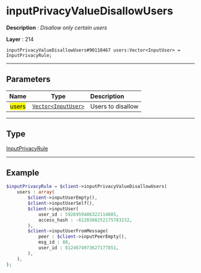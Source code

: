 # inputPrivacyValueDisallowUsers

**Description** : *Disallow only certain users*

**Layer** : 214

```tl
inputPrivacyValueDisallowUsers#90110467 users:Vector<InputUser> = InputPrivacyRule;
```

---

## Parameters

| Name | Type | Description |
| :---: | :---: | :--- |
| <mark>users</mark> | [`Vector<InputUser>`](type/InputUser) | Users to disallow |

---

## Type

[InputPrivacyRule](type/InputPrivacyRule)

---

## Example

```php
$inputPrivacyRule = $client->inputPrivacyValueDisallowUsers(
	users : array(
		$client->inputUserEmpty(),
		$client->inputUserSelf(),
		$client->inputUser(
			user_id : 5926959486322114885,
			access_hash : -6120308252175783232,
		),
		$client->inputUserFromMessage(
			peer : $client->inputPeerEmpty(),
			msg_id : 88,
			user_id : 8124674973627177851,
		),
	),
);
```